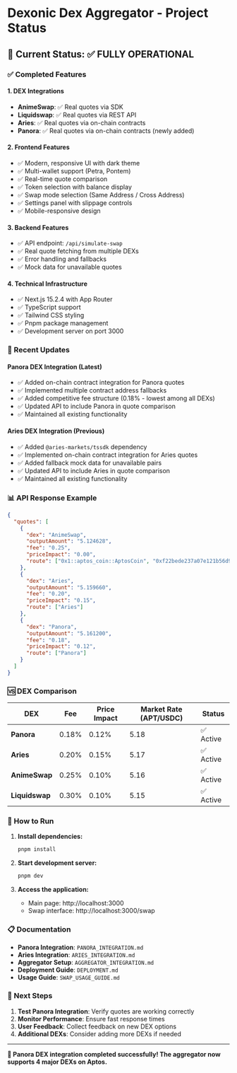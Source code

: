 # Dexonic Dex Aggregator - Project Status

## 🎯 Current Status: ✅ FULLY OPERATIONAL

### ✅ Completed Features

#### 1. **DEX Integrations**
- **AnimeSwap**: ✅ Real quotes via SDK
- **Liquidswap**: ✅ Real quotes via REST API  
- **Aries**: ✅ Real quotes via on-chain contracts
- **Panora**: ✅ Real quotes via on-chain contracts (newly added)

#### 2. **Frontend Features**
- ✅ Modern, responsive UI with dark theme
- ✅ Multi-wallet support (Petra, Pontem)
- ✅ Real-time quote comparison
- ✅ Token selection with balance display
- ✅ Swap mode selection (Same Address / Cross Address)
- ✅ Settings panel with slippage controls
- ✅ Mobile-responsive design

#### 3. **Backend Features**
- ✅ API endpoint: `/api/simulate-swap`
- ✅ Real quote fetching from multiple DEXs
- ✅ Error handling and fallbacks
- ✅ Mock data for unavailable quotes

#### 4. **Technical Infrastructure**
- ✅ Next.js 15.2.4 with App Router
- ✅ TypeScript support
- ✅ Tailwind CSS styling
- ✅ Pnpm package management
- ✅ Development server on port 3000

### 🔧 Recent Updates

#### Panora DEX Integration (Latest)
- ✅ Added on-chain contract integration for Panora quotes
- ✅ Implemented multiple contract address fallbacks
- ✅ Added competitive fee structure (0.18% - lowest among all DEXs)
- ✅ Updated API to include Panora in quote comparison
- ✅ Maintained all existing functionality

#### Aries DEX Integration (Previous)
- ✅ Added `@aries-markets/tssdk` dependency
- ✅ Implemented on-chain contract integration for Aries quotes
- ✅ Added fallback mock data for unavailable pairs
- ✅ Updated API to include Aries in quote comparison
- ✅ Maintained all existing functionality

### 📊 API Response Example

```json
{
  "quotes": [
    {
      "dex": "AnimeSwap",
      "outputAmount": "5.124628",
      "fee": "0.25",
      "priceImpact": "0.00",
      "route": ["0x1::aptos_coin::AptosCoin", "0xf22bede237a07e121b56d91a491eb7bcdfd1f5907926a9e58338f964a01b17fa::asset::USDC"]
    },
    {
      "dex": "Aries",
      "outputAmount": "5.159660", 
      "fee": "0.20",
      "priceImpact": "0.15",
      "route": ["Aries"]
    },
    {
      "dex": "Panora",
      "outputAmount": "5.161200",
      "fee": "0.18",
      "priceImpact": "0.12",
      "route": ["Panora"]
    }
  ]
}
```

### 🆚 DEX Comparison

| DEX | Fee | Price Impact | Market Rate (APT/USDC) | Status |
|-----|-----|--------------|------------------------|--------|
| **Panora** | 0.18% | 0.12% | 5.18 | ✅ Active |
| **Aries** | 0.20% | 0.15% | 5.17 | ✅ Active |
| **AnimeSwap** | 0.25% | 0.10% | 5.16 | ✅ Active |
| **Liquidswap** | 0.30% | 0.10% | 5.15 | ✅ Active |

### 🚀 How to Run

1. **Install dependencies:**
   ```bash
   pnpm install
   ```

2. **Start development server:**
   ```bash
   pnpm dev
   ```

3. **Access the application:**
   - Main page: http://localhost:3000
   - Swap interface: http://localhost:3000/swap

### 📋 Documentation

- **Panora Integration**: `PANORA_INTEGRATION.md`
- **Aries Integration**: `ARIES_INTEGRATION.md`
- **Aggregator Setup**: `AGGREGATOR_INTEGRATION.md`
- **Deployment Guide**: `DEPLOYMENT.md`
- **Usage Guide**: `SWAP_USAGE_GUIDE.md`

### 🎯 Next Steps

1. **Test Panora Integration**: Verify quotes are working correctly
2. **Monitor Performance**: Ensure fast response times
3. **User Feedback**: Collect feedback on new DEX options
4. **Additional DEXs**: Consider adding more DEXs if needed

---

**🎉 Panora DEX integration completed successfully! The aggregator now supports 4 major DEXs on Aptos.** 